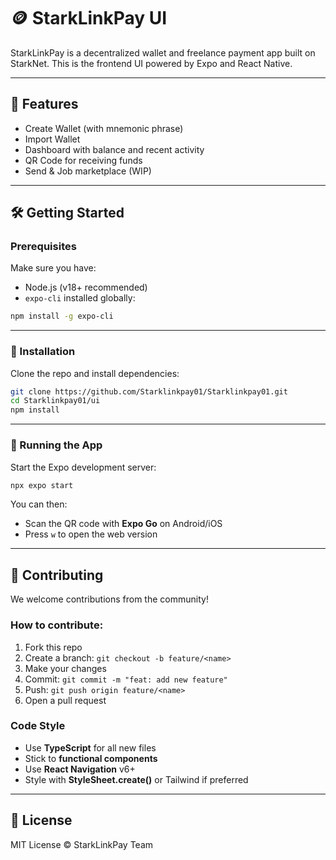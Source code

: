 # 🪙 StarkLinkPay UI

StarkLinkPay is a decentralized wallet and freelance payment app built on StarkNet. This is the frontend UI powered by Expo and React Native.

---

## 🚀 Features

- Create Wallet (with mnemonic phrase)
- Import Wallet
- Dashboard with balance and recent activity
- QR Code for receiving funds
- Send & Job marketplace (WIP)

---

## 🛠️ Getting Started

### Prerequisites

Make sure you have:

- Node.js (v18+ recommended)
- `expo-cli` installed globally:

```bash
npm install -g expo-cli
```

---

### 🔧 Installation

Clone the repo and install dependencies:

```bash
git clone https://github.com/Starklinkpay01/Starklinkpay01.git
cd Starklinkpay01/ui
npm install
```

---

### 🚴 Running the App

Start the Expo development server:

```bash
npx expo start
```

You can then:

- Scan the QR code with **Expo Go** on Android/iOS
- Press `w` to open the web version

---

## 🤝 Contributing

We welcome contributions from the community!

### How to contribute:

1. Fork this repo
2. Create a branch: `git checkout -b feature/<name>`
3. Make your changes
4. Commit: `git commit -m "feat: add new feature"`
5. Push: `git push origin feature/<name>`
6. Open a pull request

### Code Style

- Use **TypeScript** for all new files
- Stick to **functional components**
- Use **React Navigation** v6+
- Style with **StyleSheet.create()** or Tailwind if preferred

---

## 🧾 License

MIT License © StarkLinkPay Team